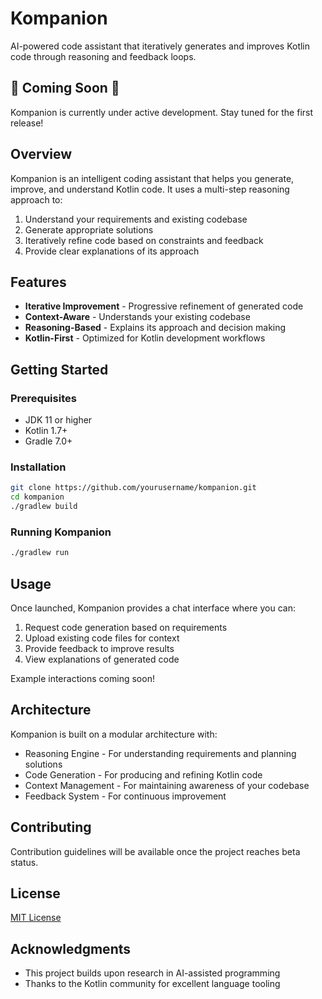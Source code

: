 # Kompanion

AI-powered code assistant that iteratively generates and improves Kotlin code through reasoning and feedback loops.

## 🚧 Coming Soon 🚧

Kompanion is currently under active development. Stay tuned for the first release!

## Overview

Kompanion is an intelligent coding assistant that helps you generate, improve, and understand Kotlin code. It uses a multi-step reasoning approach to:

1. Understand your requirements and existing codebase
2. Generate appropriate solutions
3. Iteratively refine code based on constraints and feedback
4. Provide clear explanations of its approach

## Features

- **Iterative Improvement** - Progressive refinement of generated code
- **Context-Aware** - Understands your existing codebase
- **Reasoning-Based** - Explains its approach and decision making
- **Kotlin-First** - Optimized for Kotlin development workflows

## Getting Started

### Prerequisites

- JDK 11 or higher
- Kotlin 1.7+
- Gradle 7.0+

### Installation

```bash
git clone https://github.com/yourusername/kompanion.git
cd kompanion
./gradlew build
```

### Running Kompanion

```bash
./gradlew run
```

## Usage

Once launched, Kompanion provides a chat interface where you can:

1. Request code generation based on requirements
2. Upload existing code files for context
3. Provide feedback to improve results
4. View explanations of generated code

Example interactions coming soon!

## Architecture

Kompanion is built on a modular architecture with:

- Reasoning Engine - For understanding requirements and planning solutions
- Code Generation - For producing and refining Kotlin code
- Context Management - For maintaining awareness of your codebase
- Feedback System - For continuous improvement

## Contributing

Contribution guidelines will be available once the project reaches beta status.

## License

[MIT License](LICENSE)

## Acknowledgments

- This project builds upon research in AI-assisted programming
- Thanks to the Kotlin community for excellent language tooling